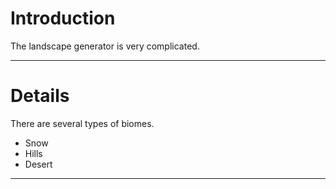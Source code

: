 # Introduction #

The landscape generator is very complicated.

---


# Details #

There are several types of biomes.
  * Snow
  * Hills
  * Desert

---
